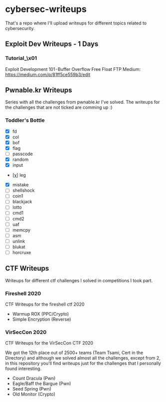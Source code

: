 # cybersec-writeups
That's a repo where I'll upload writeups for different topics related to cybersecurity.
## Exploit Dev Writeups - 1 Days

### Tutorial_\x01 
Exploit Development 101 - Buffer Overflow Free Float FTP
Medium: https://medium.com/p/81ff5ce559b3/edit

## Pwnable.kr Writeups
Series with all the challenges from pwnable.kr I've solved. The writeups for the challenges that are not ticked are comming up :)
###  Toddler's Bottle
- [x]  fd
- [x]  col
- [X]  bof
- [x]  flag
- [ ]  passcode
- [x]  random 
- [x]  input
- [χ]  leg
- [X]  mistake
- [ ]  shellshock
- [ ]  coin1
- [ ]  blackjack
- [ ]  lotto
- [ ]  cmd1
- [ ]  cmd2
- [ ]  uaf
- [ ]  memcpy
- [ ]  asm
- [ ]  unlink
- [ ]  blukat
- [ ]  horcruxe

## CTF Writeups 
Writeups for different ctf challenges I solved in competitions I took part.
### Fireshell 2020
CTF Writeups for the fireshell ctf 2020
- Warmup ROX (PPC/Crypto)
- Simple Encryption (Reverse) 

### VirSecCon 2020
CTF Writeups for the VirSecCon CTF 2020

We got the 12th place out of 2500+ teams (Team Tsami,  Cert in the Directory) 
and although we solved almost all the challenges, except from 2, in this repository you'll find writeups just for the challenges that I personally found interesting.
- Count Dracula (Pwn)
- Eagle/Baff the Bargue (Pwn)
- Seed Spring (Pwn)
- Old Monitor (Crypto)

